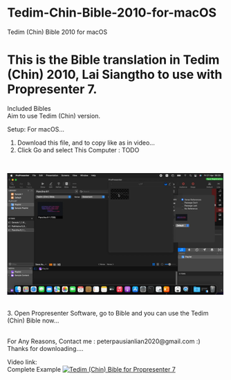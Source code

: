 # Tedim-Chin-Bible-2010-for-macOS
Tedim (Chin) Bible 2010 for macOS

<h1>This is the Bible translation in Tedim (Chin) 2010, Lai Siangtho to use with Propresenter 7. </h1>

<p>Included Bibles</br>
Aim to use Tedim (Chin) version.
</p>
<p>
Setup:
For macOS...

1. Download this file, and to copy like as in video...
2. Click Go and select This Computer : TODO  
</br>
<p align="left">
  <img src="./Screenshot%20(143).png" width="500" alt="Tedim (Chin) Bible 2010 for macOS">
</p></br>
3. Open Propresenter Software, go to Bible and you can use the Tedim (Chin) Bible now...
   </br></br></p>
For Any Reasons, Contact me : peterpausianlian2020@gmail.com :) </br> Thanks for downloading....

Video link:</br>
Complete Example
[![Tedim (Chin) Bible for Propresenter 7](https://img.youtube.com/vi/.../0.jpg)](https://www.youtube.com/watch?v= "Tedim (Chin) Bible for Propresenter 7")
